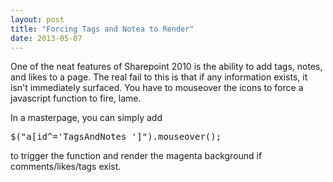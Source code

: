 ```yaml
---
layout: post
title: "Forcing Tags and Notea to Render"
date: 2013-05-07
---
```

<div><p>One of the neat features of Sharepoint 2010 is the ability to add tags, notes, and likes to a page. The real fail to this is that if any information exists, it isn't immediately surfaced. You have to mouseover the icons to force a javascript function to fire, lame.</p>
<p>In a masterpage, you can simply add <pre>$("a[id^='TagsAndNotes_']").mouseover(); </pre>to trigger the function and render the magenta background if comments/likes/tags exist.<br></p></div>